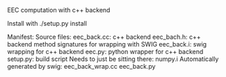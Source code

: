 EEC computation with c++ backend

Install with ./setup.py install

Manifest:
    Source files:
        eec_back.cc: c++ backend
        eec_bach.h: c++ backend method signatures for wrapping with SWIG
        eec_back.i: swig wrapping for c++ backend
        eec.py: python wrapper for c++ backend
        setup.py: build script
    Needs to just be sitting there:
        numpy.i
    Automatically generated by swig:
        eec_back_wrap.cc
        eec_back.py
